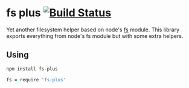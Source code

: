 # fs plus [![Build Status](https://travis-ci.org/atom/fs-plus.svg?branch=master)](https://travis-ci.org/atom/fs-plus)

Yet another filesystem helper based on node's [fs](http://nodejs.org/api/fs.html)
module.  This library exports everything from node's fs module but with some
extra helpers.

## Using

```sh
npm install fs-plus
```

```coffee
fs = require 'fs-plus'
```
